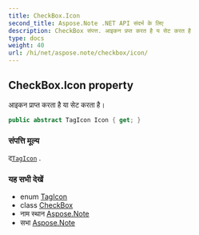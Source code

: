 ```yaml
---
title: CheckBox.Icon
second_title: Aspose.Note .NET API संदर्भ के लिए
description: CheckBox संपत्त. आइकन प्रप्त करत है य सेट करत है
type: docs
weight: 40
url: /hi/net/aspose.note/checkbox/icon/
---
```

## CheckBox.Icon property

आइकन प्राप्त करता है या सेट करता है।

```csharp
public abstract TagIcon Icon { get; }
```

### संपत्ति मूल्य

द[`TagIcon`](../../tagicon/) .

### यह सभी देखें

* enum [TagIcon](../../tagicon/)
* class [CheckBox](../)
* नाम स्थान [Aspose.Note](../../checkbox/)
* सभा [Aspose.Note](../../../)



